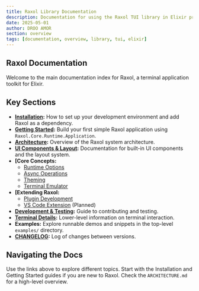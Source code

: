 ```yaml
---
title: Raxol Library Documentation
description: Documentation for using the Raxol TUI library in Elixir projects
date: 2025-05-01
author: DROO AMOR
section: overview
tags: [documentation, overview, library, tui, elixir]
---
```


## Raxol Documentation

Welcome to the main documentation index for Raxol, a terminal application toolkit for Elixir.

## Key Sections

- **[Installation](/docs/guides/05_development_and_testing/DevelopmentSetup.md):** How to set up your development environment and add Raxol as a dependency.
- **[Getting Started](/docs/guides/01_getting_started/quick_start.md):** Build your first simple Raxol application using `Raxol.Core.Runtime.Application`.
- **[Architecture](/docs/ARCHITECTURE.md):** Overview of the Raxol system architecture.
- **[UI Components & Layout](/docs/guides/03_components_and_layout/components/README.md):** Documentation for built-in UI components and the layout system.
- **[Core Concepts:**
  - [Runtime Options](/docs/guides/02_core_concepts/runtime_options.md)
  - [Async Operations](/docs/guides/02_core_concepts/async_operations.md)
  - [Theming](/docs/guides/02_core_concepts/theming.md)
  - [Terminal Emulator](/docs/guides/02_core_concepts/terminal_emulator.md)
- **[Extending Raxol:**
  - [Plugin Development](/docs/guides/04_extending_raxol/plugin_development.md)
  - [VS Code Extension](/docs/guides/04_extending_raxol/vscode_extension.md) (Planned)
- **[Development & Testing](/docs/guides/05_development_and_testing/testing.md):** Guide to contributing and testing.
- **[Terminal Details](/docs/guides/02_core_concepts/terminal/README.md):** Lower-level information on terminal interaction.
- **Examples:** Explore runnable demos and snippets in the top-level `examples/` directory.
- **[CHANGELOG](/docs/changes/CHANGELOG.md):** Log of changes between versions.

## Navigating the Docs

Use the links above to explore different topics. Start with the Installation and Getting Started guides if you are new to Raxol. Check the `ARCHITECTURE.md` for a high-level overview.
